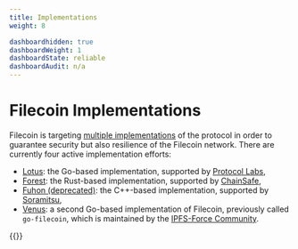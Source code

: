 ```yaml
---
title: Implementations
weight: 8

dashboardhidden: true
dashboardWeight: 1
dashboardState: reliable
dashboardAudit: n/a
---
```


# Filecoin Implementations

Filecoin is targeting [multiple implementations](https://filecoin.io/blog/announcing-filecoin-implementations-in-rust-and-c++/) of the protocol in order to guarantee security but also resilience of the Filecoin network. There are currently four active implementation efforts:

- [Lotus](https://lotu.sh): the Go-based implementation, supported by [Protocol Labs](https://protocol.ai),
- [Forest](https://github.com/ChainSafe/forest): the Rust-based implementation, supported by [ChainSafe](https://chainsafe.io),
- [Fuhon (deprecated)](https://github.com/filecoin-project/cpp-filecoin): the C++-based implementation, supported by [Soramitsu](https://soramitsu.co.jp),
- [Venus](https://github.com/filecoin-project/go-filecoin): a second Go-based implementation of Filecoin, previously called `go-filecoin`, which is maintained by the [IPFS-Force Community](https://github.com/ipfs-force-community).

{{<dashboard-impl>}}
